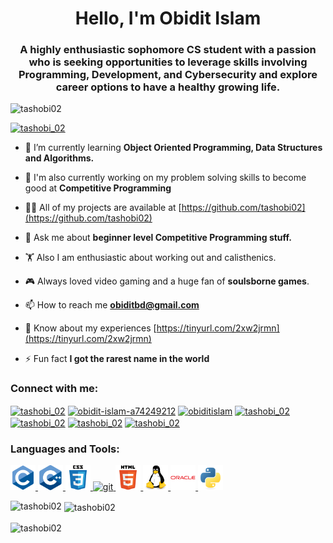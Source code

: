 <h1 align="center">Hello, I'm Obidit Islam</h1>  
<h3 align="center">A highly enthusiastic sophomore CS student with a passion who is seeking opportunities to leverage skills involving Programming, Development, and Cybersecurity and explore career options to have a healthy growing life.</h3>  
  
<p align="left"> <img src="https://komarev.com/ghpvc/?username=tashobi02&label=Profile%20views&color=0e75b6&style=flat" alt="tashobi02" /> </p>  
  
<p align="left"> <a href="https://twitter.com/tashobi_02" target="blank"><img src="https://img.shields.io/twitter/follow/tashobi_02?logo=twitter&style=for-the-badge" alt="tashobi_02" /></a> </p>  
  
- 🌱 I’m currently learning **Object Oriented Programming, Data Structures and Algorithms.** 

* 🌱 I'm also currently working on my problem solving skills to become good at **Competitive Programming**

- 👨‍💻 All of my projects are available at [https://github.com/tashobi02](https://github.com/tashobi02)  
  
- 💬 Ask me about **beginner level Competitive Programming stuff.** 

- 🏋️ Also I am enthusiastic about working out and calisthenics. 

- 🎮 Always loved video gaming and a huge fan of **soulsborne games**.
  
- 📫 How to reach me **obiditbd@gmail.com**  
  
- 📄 Know about my experiences [https://tinyurl.com/2xw2jrmn](https://tinyurl.com/2xw2jrmn)  
  
- ⚡ Fun fact **I got the rarest name in the world**  
  
<h3 align="left">Connect with me:</h3>  
<p align="left">  
<a href="https://twitter.com/tashobi_02" target="blank"><img align="center" src="https://raw.githubusercontent.com/rahuldkjain/github-profile-readme-generator/master/src/images/icons/Social/twitter.svg" alt="tashobi_02" height="30" width="40" /></a>  
<a href="https://linkedin.com/in/obidit-islam-a74249212" target="blank"><img align="center" src="https://raw.githubusercontent.com/rahuldkjain/github-profile-readme-generator/master/src/images/icons/Social/linked-in-alt.svg" alt="obidit-islam-a74249212" height="30" width="40" /></a>  
<a href="https://fb.com/obiditislam" target="blank"><img align="center" src="https://raw.githubusercontent.com/rahuldkjain/github-profile-readme-generator/master/src/images/icons/Social/facebook.svg" alt="obiditislam" height="30" width="40" /></a>  
<a href="https://instagram.com/tashobi_02" target="blank"><img align="center" src="https://raw.githubusercontent.com/rahuldkjain/github-profile-readme-generator/master/src/images/icons/Social/instagram.svg" alt="tashobi_02" height="30" width="40" /></a>  
<a href="https://www.codechef.com/users/tashobi_02" target="blank"><img align="center" src="https://cdn.jsdelivr.net/npm/simple-icons@3.1.0/icons/codechef.svg" alt="tashobi_02" height="30" width="40" /></a>  
<a href="https://codeforces.com/profile/tashobi_02" target="blank"><img align="center" src="https://raw.githubusercontent.com/rahuldkjain/github-profile-readme-generator/master/src/images/icons/Social/codeforces.svg" alt="tashobi_02" height="30" width="40" /></a>  
<a href="https://www.leetcode.com/tashobi_02" target="blank"><img align="center" src="https://raw.githubusercontent.com/rahuldkjain/github-profile-readme-generator/master/src/images/icons/Social/leet-code.svg" alt="tashobi_02" height="30" width="40" /></a>  
  
<h3 align="left">Languages and Tools:</h3>  
<p align="left"> <a href="https://www.cprogramming.com/" target="_blank" rel="noreferrer"> <img src="https://raw.githubusercontent.com/devicons/devicon/master/icons/c/c-original.svg" alt="c" width="40" height="40"/> </a> <a href="https://www.w3schools.com/cpp/" target="_blank" rel="noreferrer"> <img src="https://raw.githubusercontent.com/devicons/devicon/master/icons/cplusplus/cplusplus-original.svg" alt="cplusplus" width="40" height="40"/> </a> <a href="https://www.w3schools.com/css/" target="_blank" rel="noreferrer"> <img src="https://raw.githubusercontent.com/devicons/devicon/master/icons/css3/css3-original-wordmark.svg" alt="css3" width="40" height="40"/> </a> <a href="https://git-scm.com/" target="_blank" rel="noreferrer"> <img src="https://www.vectorlogo.zone/logos/git-scm/git-scm-icon.svg" alt="git" width="40" height="40"/> </a> <a href="https://www.w3.org/html/" target="_blank" rel="noreferrer"> <img src="https://raw.githubusercontent.com/devicons/devicon/master/icons/html5/html5-original-wordmark.svg" alt="html5" width="40" height="40"/> </a> <a href="https://www.linux.org/" target="_blank" rel="noreferrer"> <img src="https://raw.githubusercontent.com/devicons/devicon/master/icons/linux/linux-original.svg" alt="linux" width="40" height="40"/> </a> <a href="https://www.oracle.com/" target="_blank" rel="noreferrer"> <img src="https://raw.githubusercontent.com/devicons/devicon/master/icons/oracle/oracle-original.svg" alt="oracle" width="40" height="40"/> </a> <a href="https://www.python.org" target="_blank" rel="noreferrer"> <img src="https://raw.githubusercontent.com/devicons/devicon/master/icons/python/python-original.svg" alt="python" width="40" height="40"/> </a> </p>  
  
<p><img align="left" src="https://github-readme-stats.vercel.app/api/top-langs?username=tashobi02&show_icons=true&locale=en&layout=compact" alt="tashobi02" /></p>  
  
<p>&nbsp;<img align="center" src="https://github-readme-stats.vercel.app/api?username=tashobi02&show_icons=true&locale=en" alt="tashobi02" /></p>  
  
<p><img align="center" src="https://github-readme-streak-stats.herokuapp.com/?user=tashobi02&" alt="tashobi02" /></p>
